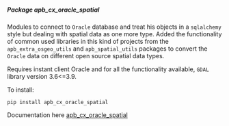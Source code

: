 ##### Package <em>apb_cx_oracle_spatial</em>

Modules to connect to `Oracle` database and treat his objects in a `sqlalchemy` style but dealing with spatial data as 
one more type. Added the functionality of common used libraries in this kind of projects from the `apb_extra_osgeo_utils` and 
`apb_spatial_utils` packages to convert the `Oracle` data on different open source spatial data types.

Requires instant client Oracle and for all the functionality available, `GDAL` library version 3.6<=3.9.

To install:
```shell
pip install apb_cx_oracle_spatial
```

Documentation here [apb_cx_oracle_spatial](https://serveis.portdebarcelona.cat/generic_python_packages/apb_cx_oracle_spatial.html)
